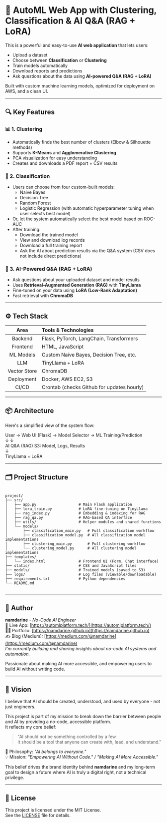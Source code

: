 # 🤖 AutoML Web App with Clustering, Classification & AI Q&A (RAG + LoRA)
  
This is a powerful and easy-to-use **AI web application** that lets users:  
- Upload a dataset  
- Choose between **Classification** or **Clustering**  
- Train models automatically  
- Download reports and predictions  
- Ask questions about the data using **AI-powered Q&A (RAG + LoRA)**  
  
Built with custom machine learning models, optimized for deployment on AWS, and a clean UI.  
  
----
  
## 🔍 Key Features  
### 📊 1. Clustering  
- Automatically finds the best number of clusters (Elbow & Silhouette methods)  
- Supports **K-Means** and **Agglomerative Clustering**  
- PCA visualization for easy understanding  
- Creates and downloads a PDF report + CSV results  
  
### 🧠 2. Classification  
- Users can choose from four custom-built models:  
    - Naive Bayes  
    - Decision Tree  
    - Random Forest  
    - Logistic Regression (with automatic hyperparameter tuning when user selects best model)  
- Or, let the system automatically select the best model based on ROC-AUC  
- After training:  
    - Download the trained model  
    - View and download log records  
    - Download a full training report  
    - Ask the AI about prediction results via the Q&A system (CSV does not include direct predictions)
  
### 💬 3. AI-Powered Q&A (RAG + LoRA)
- Ask questions about your uploaded dataset and model results  
- Uses **Retrieval-Augmented Generation (RAG)** with **TinyLlama**  
- Fine-tuned on your data using **LoRA (Low-Rank Adaptation)**  
- Fast retrieval with **ChromaDB**  
  
---
  
## ⚙️ Tech Stack
|Area|Tools & Technologies|
|:---:|:------------------|
|Backend|Flask, PyTorch, LangChain, Transformers|
|Frontend|HTML, JavaScript|
|ML Models|Custom Naive Bayes, Decision Tree, etc.|
|LLM|TinyLlama + LoRA|
|Vector Store|ChromaDB|
|Deployment|Docker, AWS EC2, S3|
|CI/CD|Crontab (checks Github for updates hourly)|
  
---
  
## 📦 Architecture

Here's a simplified view of the system flow:  
  
User → Web UI (Flask) → Model Selector → ML Training/Prediction  
          ↓                     ↓  
      AI Q&A (RAG)        S3: Model, Logs, Results  
          ↓  
   TinyLlama + LoRA  
  
---  
  
## 🗂️ Project Structure
<pre>
<code>
project/
├── src/
│   ├── app.py                   # Main Flask application
│   ├── lora_train.py            # LoRA fine-tuning on TinyLlama
│   ├── rag_index.py             # Embedding & indexing for RAG
│   ├── rag_qa.py                # RAG-based QA interface
│   ├── utils/                   # Helper modules and shared functions
│   └── models/
│       ├── classification_main.py   # Full classification workflow
│       ├── classification_model.py  # All classification model implementations
│       ├── clustering_main.py       # Full clustering workflow
│       └── clustering_model.py      # All clustering model implementations
├── templates/
│   └── index.html               # Frontend UI (Form, Chat interface)
├── static/                      # CSS and JavaScript files
├── models/                      # Trained models (saved to S3)
├── logs/                        # Log files (viewable/downloadable)
├── requirements.txt             # Python dependencies
└── README.md
</code>
</pre>
  
---
  
## 👤 Author
  
**namdarine** - _No-Code AI Engineer_  
🚀 Live App: [https://automlplatform.tech/](https://automlplatform.tech/)  
🧑‍💻 Portfolio: [https://namdarine.github.io](https://namdarine.github.io)  
✍️ Blog (Medium): [https://medium.com/@namdarine](https://medium.com/@namdarine)  
_I'm currently building and sharing insights about no-code AI systems and automation._  
  
Passionate about making AI more accessible, and empowering users to build AI without writing code.  
  
---
  
## 🌟 Vision
  
I believe that AI should be created, understood, and used by everyone - not just engineers.  
  
This project is part of my mission to break down the barrier between people and AI by providing a no-code, accessible platform.  
It reflects my core belief:  
  
> "AI should not be something controlled by a few.  
> It should be a tool that anyone can create with, lead, and understand."  
  
🧠 Philosophy: *"AI belongs to everyone."*  
💡 Mission: *"Empowering AI Without Code."* / *"Making AI More Accessible."*  
  
This belief drives the brand identity behind **namdarine** and my long-term goal to design a future where AI is truly a digital right, not a technical privilege.  
  
---
  
## 📄 License
  
This project is licensed under the MIT License.  
See the [LICENSE](LICENSE) file for details.
